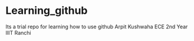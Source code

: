 # Learning_github
Its a trial repo for learning how to use github
Arpit Kushwaha
ECE 2nd Year
IIIT Ranchi
